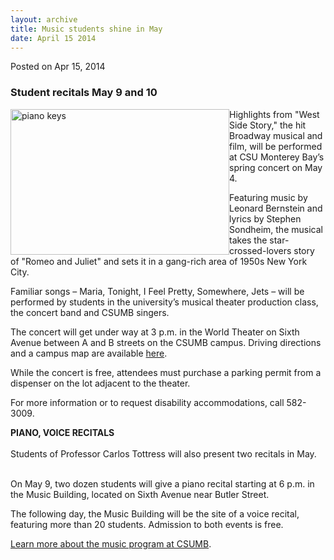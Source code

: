 ```yaml
---
layout: archive
title: Music students shine in May
date: April 15 2014
---
```





<span class="date">Posted on Apr 15, 2014    </span>
<h3>Student recitals May 9 and 10</h3>
<p><img alt="piano keys" src="http://news.csumb.edu/sites/default/files/65/attachments/news/images/piano_keys.jpg" style="float:left; width:350px; height:233px">Highlights from
&quot;West Side Story,&quot; the hit Broadway musical and film, will be
performed at CSU Monterey Bay&#x2019;s spring concert on May 4.</img></p>
<p>Featuring music by Leonard Bernstein and lyrics by Stephen
Sondheim, the musical takes the star-crossed-lovers story of &quot;Romeo
and Juliet&quot; and sets it in a gang-rich area of 1950s New York
City.</p>
<p>Familiar songs &#x2013; Maria, Tonight, I Feel Pretty, Somewhere, Jets
&#x2013; will be performed by students in the university&#x2019;s musical theater
production class, the concert band and CSUMB singers.</p>
<p>The concert will get under way at 3 p.m. in the World Theater on
Sixth Avenue between A and B streets on the CSUMB campus. Driving
directions and a campus map are available <a href="http://csumb.edu/maps" rel="nofollow">here</a>.</p>
<p>While the concert is free, attendees must purchase a parking
permit from a dispenser on the lot adjacent to the theater.</p>
<p>For more information or to request disability accommodations,
call 582-3009.</p>
<p><strong>PIANO, VOICE RECITALS</strong><br>
<br>
Students of Professor Carlos Tottress will also present two
recitals in May.</br></br></p>
<p>On May 9, two dozen students will give a piano recital starting
at 6 p.m. in the Music Building, located on Sixth Avenue near
Butler Street.</p>
<p>The following day, the Music Building will be the site of a
voice recital, featuring more than 20 students. Admission to both
events is free.</p>
<p><a href="http://music.csumb.edu" rel="nofollow">Learn more about
the music program at CSUMB</a>.</p>





